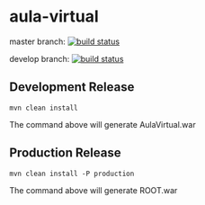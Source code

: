 aula-virtual
============

master branch: [![build status](https://travis-ci.org/elpesci/aula-virtual.svg?branch=master)](https://travis-ci.org/elpesci/aula-virtual.svg?branch=master)

develop branch: [![build status](https://travis-ci.org/elpesci/aula-virtual.svg?branch=develop)](https://travis-ci.org/elpesci/aula-virtual.svg?branch=develop)


Development Release
-------------------
  ````
mvn clean install
  ````

The command above will generate AulaVirtual.war

Production Release
-------------------
  ````
mvn clean install -P production
  ````
  
  The command above will generate ROOT.war
